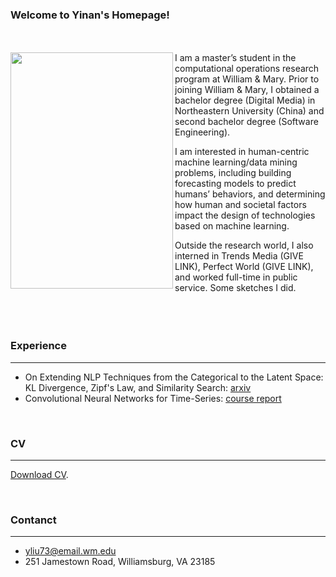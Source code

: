 ### Welcome to Yinan's Homepage!
<br><br>
<a href="https://user-images.githubusercontent.com/97426001/149613584-dc993e2a-5051-4d4c-934a-7829dad99112.jpg"><img src="https://user-images.githubusercontent.com/97426001/149613584-dc993e2a-5051-4d4c-934a-7829dad99112.jpg"  align="left" height="378" width="260" ></a>
I am a master’s student in the computational operations research program at William & Mary. Prior to joining William & Mary, I obtained a bachelor degree (Digital Media) in Northeastern University (China) and second bachelor degree (Software Engineering). 

I am interested in human-centric machine learning/data mining problems, including building forecasting models to predict humans’ behaviors, and determining how human and societal factors impact the design of technologies based on machine learning.

Outside the research world, I also interned in Trends Media (GIVE LINK), Perfect World (GIVE LINK), and worked full-time in public service. Some sketches I did. 
<br><br><br> <br>


### Experience
***
- On Extending NLP Techniques from the Categorical to the Latent Space: KL Divergence, Zipf's Law, and Similarity Search: [arxiv](https://arxiv.org/abs/2012.01941)
- Convolutional Neural Networks for Time-Series: [course report](https://bit.ly/3qsL3Ke)

<br>

### CV
***
[Download CV](https://www.facebook.com/yinan.liu.9480/).

<br>

### Contanct
***
- yliu73@email.wm.edu
- 251 Jamestown Road, Williamsburg, VA 23185

